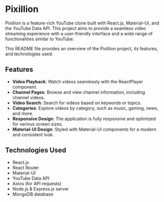 # Pixillion

Pixillion is a feature-rich YouTube clone built with React.js, Material-UI, and the YouTube Data API. This project aims to provide a seamless video streaming experience with a user-friendly interface and a wide range of functionalities similar to YouTube.

This README file provides an overview of the Pixillion project, its features, and technologies used.

## Features

- **Video Playback**: Watch videos seamlessly with the ReactPlayer component.
- **Channel Pages**: Browse and view channel information, including channel videos.
- **Video Search**: Search for videos based on keywords or topics.
- **Categories**: Explore videos by category, such as music, gaming, news, and more.
- **Responsive Design**: The application is fully responsive and optimized for various screen sizes.
- **Material-UI Design**: Styled with Material-UI components for a modern and consistent look.

## Technologies Used

- React.js
- React Router
- Material-UI
- YouTube Data API
- Axios (for API requests)
- Node.js & Express.js server
- MongoDB database
